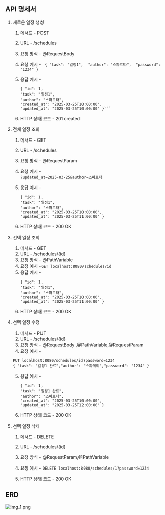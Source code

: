 API 명세서
----

1. 새로운 일정 생성
   1. 메서드 - POST
   2. URL - /schedules
   3. 요청 방식  - @RequestBody
   4. 요청 예시 - ```
      { "task": "일정1", 
      "author": "스파르타", 
      "password": "1234" }```

   5. 응답 예시 - 
      ```
      { "id": 1, 
      "task": "일정1", 
      "author": "스파르타", 
      "created_at": "2025-03-25T10:00:00",
      "updated_at": "2025-03-25T10:00:00" }```
   6. HTTP 상태 코드 - 201 created

    
2. 전체 일정 조회
    1. 메서드 - GET
    2. URL - /schedules
    3. 요청 방식  - @RequestParam
    4. 요청 예시 -<br>
   ```?updated_at=2025-03-25&author=스파르타```

   5. 응답 예시 - 
      ```
      { "id": 1, 
      "task": "일정1", 
      "author": "스파르타", 
      "created_at": "2025-03-25T10:00:00", 
      "updated_at": "2025-03-25T11:00:00" }
      ```
   6. HTTP 상태 코드 - 200 OK

      
3. 선택 일정 조회
   1. 메서드 - GET
    2. URL - /schedules/{id}
    3. 요청 방식  - @PathVariable
   4. 요청 예시 -``` GET localhost:8080/schedules/id ```
   5. 응답 예시 - 
      ```
      { "id": 1, 
      "task": "일정1", 
      "author": "스파르타", 
      "created_at": "2025-03-25T10:00:00",
      "updated_at": "2025-03-25T11:00:00" }
      ```
   6. HTTP 상태 코드 - 200 OK


4. 선택 일정 수정
    1. 메서드 - PUT
    2. URL - /schedules/{id}
    3. 요청 방식  - @RequestBody ,@PathVariable,@RequestParam
   4. 요청 예시 -
   ```
   PUT localhost:8080/schedules/id?password=1234
   { "task": "일정1 완료","author": "스파게티","password": "1234" }
   ```

   5. 응답 예시 - 
      ```
      { "id": 1, 
      "task": "일정1 완료", 
      "author": "스파르타", 
      "created_at": "2025-03-25T10:00:00", 
      "updated_at": "2025-03-25T12:00:00" }
      ```
   6. HTTP 상태 코드 - 200 OK
      
   
5. 선택 일정 삭제
   1. 메서드 - DELETE
   2. URL - /schedules/{id}
   3. 요청 방식  - @RequestParam,@PathVariable
     4. 요청 예시 -
      ```DELETE localhost:8080/schedules/1?password=1234```

   5. HTTP 상태 코드 - 200 OK

ERD 
----
![img_1.png](readme_file/img_1.png)
